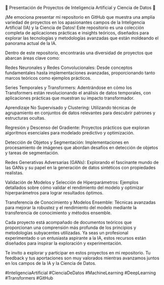 🚀 Presentación de Proyectos de Inteligencia Artificial y Ciencia de Datos 🚀

¡Me emociona presentar mi repositorio en GitHub que muestra una amplia variedad de proyectos en los apasionantes campos de la Inteligencia Artificial (IA) y la Ciencia de Datos! Este repositorio es una colección completa de aplicaciones prácticas e insights teóricos, diseñados para explorar las tecnologías y metodologías avanzadas que están moldeando el panorama actual de la IA.

Dentro de este repositorio, encontrarás una diversidad de proyectos que abarcan áreas clave como:

Redes Neuronales y Redes Convolucionales: Desde conceptos fundamentales hasta implementaciones avanzadas, proporcionando tanto marcos teóricos como ejemplos prácticos.

Series Temporales y Transformers: Adentrándose en cómo los Transformers están revolucionando el análisis de datos temporales, con aplicaciones prácticas que muestran su impacto transformador.

Aprendizaje No Supervisado y Clustering: Utilizando técnicas de agrupamiento en conjuntos de datos relevantes para descubrir patrones y estructuras ocultas.

Regresión y Descenso del Gradiente: Proyectos prácticos que exploran algoritmos esenciales para modelado predictivo y optimización.

Detección de Objetos y Segmentación: Implementaciones en procesamiento de imágenes que abordan desafíos en detección de objetos y tareas de segmentación.

Redes Generativas Adversarias (GANs): Explorando el fascinante mundo de las GANs y su papel en la generación de datos sintéticos con propiedades realistas.

Validación de Modelos y Selección de Hiperparámetros: Ejemplos detallados sobre cómo validar el rendimiento del modelo y optimizar hiperparámetros para lograr resultados óptimos.

Transferencia de Conocimiento y Modelos Ensemble: Técnicas avanzadas para mejorar la robustez y el rendimiento del modelo mediante la transferencia de conocimiento y métodos ensemble.

Cada proyecto está acompañado de documentos teóricos que proporcionan una comprensión más profunda de los principios y metodologías subyacentes utilizadas. Ya seas un profesional experimentado o un entusiasta aspirante a la IA, estos recursos están diseñados para inspirar la exploración y experimentación.

Te invito a explorar y participar en estos proyectos en mi repositorio. Tu feedback y tus aportaciones son muy valorados mientras avanzamos juntos en los campos de la IA y la Ciencia de Datos.

#InteligenciaArtificial #CienciaDeDatos #MachineLearning #DeepLearning #Transformers #GitHub
